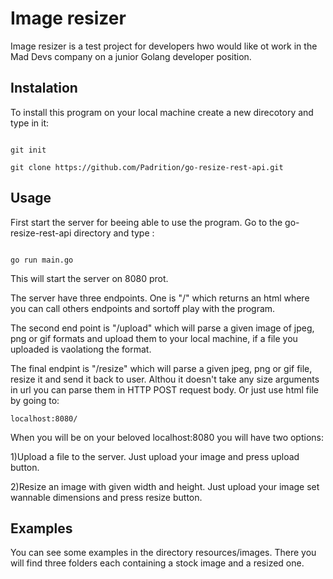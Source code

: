 # Image resizer

Image resizer is a test project for developers hwo would like ot work in the Mad Devs company on a junior Golang developer position. 

## Instalation 
To install this program on your local machine create a new direcotory and type in it:
```

git init

git clone https://github.com/Padrition/go-resize-rest-api.git

```

## Usage 
First start the server for beeing able to use the program.
Go to the go-resize-rest-api directory and type :
```

go run main.go

```
This will start the server on 8080 prot.

The server have three endpoints. One is "/" which returns an html where you can call others endpoints and sortoff play with the program.

The second end point is "/upload" which will parse a given image of jpeg, png or gif formats and upload them to your local machine, if a file you uploaded is vaolationg the format.

The final endpint is "/resize"  which will parse a given jpeg, png or gif file, resize it and send it back to user. Althou it doesn't take any size arguments in url you can parse them in HTTP POST request body. Or just use html file by going to:

```
localhost:8080/
```

When you will be on your beloved localhost:8080 you will have two options:

1)Upload a file to the server. Just upload your image and press upload button.

2)Resize an image with given width and height. Just upload your image set wannable dimensions and press resize button.

## Examples 
You can see some examples in the directory resources/images. There you will find three folders each containing a stock image and a resized one.
